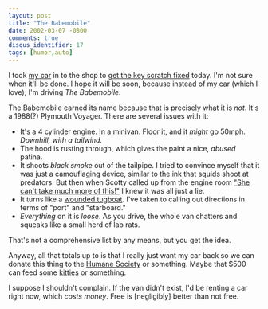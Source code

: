 ```yaml
---
layout: post
title: "The Babemobile"
date: 2002-03-07 -0800
comments: true
disqus_identifier: 17
tags: [humor,auto]
---
```

I took [my
car](http://www.acura.com/model_types/rsx_types/types_rsx_index.asp) in
to the shop to [get the key scratch
fixed](/archive/2002/03/04/punk-bitch-keyers.aspx) today. I'm not sure
when it'll be done. I hope it will be soon, because instead of my car
(which I love), I'm driving *The Babemobile*.

 The Babemobile earned its name because that is precisely what it is
*not*. It's a 1988(?) Plymouth Voyager. There are several issues with
it:
-   It's a 4 cylinder engine. In a minivan. Floor it, and it *might* go
    50mph. *Downhill, with a tailwind.*
-   The hood is rusting through, which gives the paint a nice, *abused*
    patina.
-   It shoots *black smoke* out of the tailpipe. I tried to convince
    myself that it was just a camouflaging device, similar to the ink
    that squids shoot at predators. But then when Scotty called up from
    the engine room ["She can't take much more of
    this!"](http://www.geocities.com/Yosemite/2667/star_trek_sex_lines.htm)
    I knew it was all just a lie.
-   It turns like a [wounded
    tugboat](http://www.freecoolpages.com/surfcity/towboat/tugboat.htm).
    I've taken to calling out directions in terms of "port" and
    "starboard."
-   *Everything* on it is *loose*. As you drive, the whole van chatters
    and squeaks like a small herd of lab rats.



 That's not a comprehensive list by any means, but you get the idea.

 Anyway, all that totals up to is that I really just want my car back so
we can donate this thing to the [Humane Society](http://www.hsus.org/)
or something. Maybe that $500 can feed some
[kitties](http://www.hsus.org/ace/13315) or something.

 I suppose I shouldn't complain. If the van didn't exist, I'd be renting
a car right now, which *costs money*. Free is [negligibly] better than
not free.
